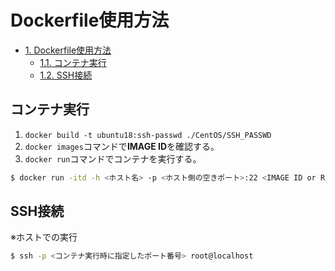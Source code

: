 # Dockerfile使用方法
<a id="markdown-dockerfile%E4%BD%BF%E7%94%A8%E6%96%B9%E6%B3%95" name="dockerfile%E4%BD%BF%E7%94%A8%E6%96%B9%E6%B3%95"></a>

<!-- TOC -->

- [1. Dockerfile使用方法](#1-dockerfile%E4%BD%BF%E7%94%A8%E6%96%B9%E6%B3%95)
    - [1.1. コンテナ実行](#11-%E3%82%B3%E3%83%B3%E3%83%86%E3%83%8A%E5%AE%9F%E8%A1%8C)
    - [1.2. SSH接続](#12-ssh%E6%8E%A5%E7%B6%9A)

<!-- /TOC -->

## コンテナ実行
<a id="markdown-%E3%82%B3%E3%83%B3%E3%83%86%E3%83%8A%E5%AE%9F%E8%A1%8C" name="%E3%82%B3%E3%83%B3%E3%83%86%E3%83%8A%E5%AE%9F%E8%A1%8C"></a>

1. `docker build -t ubuntu18:ssh-passwd ./CentOS/SSH_PASSWD`
2. `docker images`コマンドで**IMAGE ID**を確認する。
3. `docker run`コマンドでコンテナを実行する。

```bash
$ docker run -itd -h <ホスト名> -p <ホスト側の空きポート>:22 <IMAGE ID or REPOSITORY:TAG>
```

## SSH接続
<a id="markdown-ssh%E6%8E%A5%E7%B6%9A" name="ssh%E6%8E%A5%E7%B6%9A"></a>

※ホストでの実行

```bash
$ ssh -p <コンテナ実行時に指定したポート番号> root@localhost
